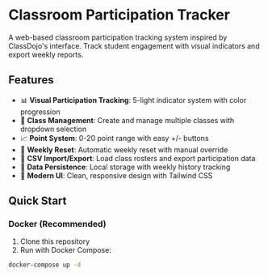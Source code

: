 # Classroom Participation Tracker

A web-based classroom participation tracking system inspired by ClassDojo's interface. Track student engagement with visual indicators and export weekly reports.

## Features

- 📊 **Visual Participation Tracking**: 5-light indicator system with color progression
- 👥 **Class Management**: Create and manage multiple classes with dropdown selection
- 📈 **Point System**: 0-20 point range with easy +/- buttons
- 📅 **Weekly Reset**: Automatic weekly reset with manual override
- 📁 **CSV Import/Export**: Load class rosters and export participation data
- 💾 **Data Persistence**: Local storage with weekly history tracking
- 🎨 **Modern UI**: Clean, responsive design with Tailwind CSS

## Quick Start

### Docker (Recommended)

1. Clone this repository
2. Run with Docker Compose:
```bash
docker-compose up -d
